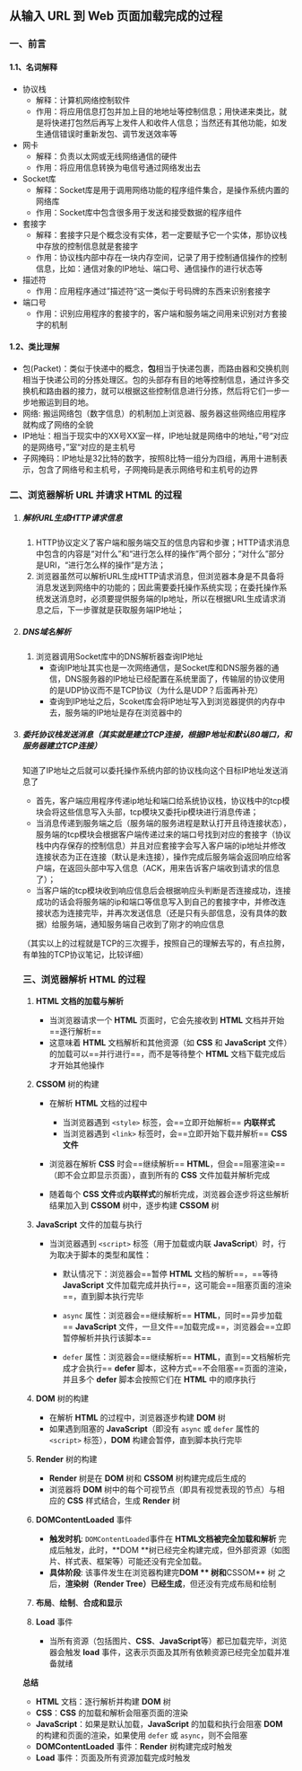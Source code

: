 ## 从输入 URL 到 Web 页面加载完成的过程

### 一、前言

#### 1.1、名词解释

- 协议栈
  - 解释：计算机网络控制软件
  - 作用：将应用信息打包并加上目的地地址等控制信息；用快递来类比，就是将快递打包然后再写上发件人和收件人信息；当然还有其他功能，如发生通信错误时重新发包、调节发送效率等
- 网卡
  - 解释：负责以太网或无线网络通信的硬件
  - 作用：将应用信息转换为电信号通过网络发出去
- Socket库
  - 解释：Socket库是用于调用网络功能的程序组件集合，是操作系统内置的网络库
  - 作用：Socket库中包含很多用于发送和接受数据的程序组件
- 套接字
  - 解释：套接字只是个概念没有实体，若一定要赋予它一个实体，那协议栈中存放的控制信息就是套接字
  - 作用：协议栈内部中存在一块内存空间，记录了用于控制通信操作的控制信息，比如：通信对象的IP地址、端口号、通信操作的进行状态等
- 描述符
  - 作用：应用程序通过”描述符“这一类似于号码牌的东西来识别套接字
- 端口号
  - 作用：识别应用程序的套接字的，客户端和服务端之间用来识别对方套接字的机制

#### 1.2、类比理解

- 包(Packet)：类似于快递中的概念，**包**相当于快递包裹，而路由器和交换机则相当于快递公司的分拣处理区。包的头部存有目的地等控制信息，通过许多交换机和路由器的接力，就可以根据这些控制信息进行分拣，然后将它们一步一步地搬运到目的地。
- 网络: 搬运网络包（数字信息）的机制加上浏览器、服务器这些网络应用程序就构成了网络的全貌
- IP地址：相当于现实中的XX号XX室一样，IP地址就是网络中的地址，”号“对应的是网络号，”室“对应的是主机号
- 子网掩码：IP地址是32比特的数字，按照8比特一组分为四组，再用十进制表示，包含了网络号和主机号，子网掩码是表示网络号和主机号的边界

### 二、浏览器解析 URL 并请求 HTML 的过程

1. ##### 解析URL生成HTTP请求信息
   1. HTTP协议定义了客户端和服务端交互的信息内容和步骤；HTTP请求消息中包含的内容是“对什么”和“进行怎么样的操作”两个部分；“对什么”部分是URI，“进行怎么样的操作”是方法；
   2. 浏览器虽然可以解析URL生成HTTP请求消息，但浏览器本身是不具备将消息发送到网络中的功能的；因此需要委托操作系统实现；在委托操作系统发送消息时，必须要提供服务端的Ip地址，所以在根据URL生成请求消息之后，下一步骤就是获取服务端IP地址；

2. ##### DNS域名解析

   1. 浏览器调用Socket库中的DNS解析器查询IP地址
      - 查询IP地址其实也是一次网络通信，是Socket库和DNS服务器的通信，DNS服务器的IP地址已经配置在系统里面了，传输层的协议使用的是UDP协议而不是TCP协议（为什么是UDP？后面再补充）
      - 查询到IP地址之后，Scoket库会将IP地址写入到浏览器提供的内存中去，服务端的IP地址是存在浏览器中的

3. ##### 委托协议栈发送消息（其实就是建立TCP连接，根据IP地址和默认80端口，和服务器建立TCP连接）

   知道了IP地址之后就可以委托操作系统内部的协议栈向这个目标IP地址发送消息了

   - 首先，客户端应用程序传递ip地址和端口给系统协议栈，协议栈中的tcp模块会将这些信息写入头部，tcp模块又委托ip模块进行消息传递；  
   -  当消息传递到服务端之后（服务端的服务进程是默认打开且待连接状态），服务端的tcp模块会根据客户端传递过来的端口号找到对应的套接字（协议栈中内存保存的控制信息）并且对应套接字会写入客户端的ip地址并修改连接状态为正在连接（默认是未连接），操作完成后服务端会返回响应给客户端，在返回头部中写入信息（ACK，用来告诉客户端收到请求的信息了）； 
   -  当客户端的tcp模块收到响应信息后会根据响应头判断是否连接成功，连接成功的话会将服务端的ip和端口等信息写入到自己的套接字中，并修改连接状态为连接完毕，并再次发送信息（还是只有头部信息，没有具体的数据）给服务端，通知服务端自己收到了刚才的响应信息

   （其实以上的过程就是TCP的三次握手，按照自己的理解去写的，有点拉胯，有单独的TCP协议笔记，比较详细）

   <!--三次握手的语义化理解就是：第一次握手：客户端向服务端发送消息说我要建立连接（SYN：1, seq:j）;第二次握手：服务端向客户端发送消息说同意进行连接（SYN：1,ACK:1,ack:j+1,seq:x）;第三次握手：客户端向服务端发送消息说连接成功了可以通信了（ACK:1, ack:x+1）其实做的事情主要是交换ack和seq，要保证后面通信的时候的数据的完整性-->
   
   
   
   <!--四次挥手的语义化理解就是：第一次挥手：客户端向服务端发送消息说我要断开连接了（FIN：M）;第二次挥手：服务端向客户端发送消息说收到了（ack: M+1）;第三次挥手：服务端向客户端发送消息说我也要断开连接了（FIN：N）; 第四次挥手：客户端向服务端发送消息说收到了（ACK：1，ack:k+1）-->
   
   ### 三、浏览器解析 HTML 的过程
   
   1. **HTML 文档的加载与解析**
         - 当浏览器请求一个 **HTML** 页面时，它会先接收到 **HTML** 文档并开始==逐行解析==
         - 这意味着 **HTML** 文档解析和其他资源（如 **CSS** 和 **JavaScript** 文件）的加载可以==并行进行==，而不是等待整个 **HTML** 文档下载完成后才开始其他操作 <!--整个 HTML 文档指的是 HTML、CSS、JS 全部-->
   
   
   2. **CSSOM** 树的构建
   
         - 在解析 **HTML** 文档的过程中
   
           - 当浏览器遇到 `<style>` 标签，会==立即开始解析== **内联样式**
           - 当浏览器遇到 `<link>` 标签时，会==立即开始下载并解析== **CSS 文件**
         
         - 浏览器在解析 **CSS** 时会==继续解析== **HTML**，但会==阻塞渲染==（即不会立即显示页面），直到所有的 **CSS** 文件加载并解析完成
         
           <!--浏览器一边解析HTML，一边解析CSS-->
         
           <!--因为 CSS 文件可能会影响页面的布局和样式，浏览器需要等它们加载完成后才能正确渲染页面-->
         
         - 随着每个 **CSS 文件**或**内联样式**的解析完成，浏览器会逐步将这些解析结果加入到 **CSSOM** 树中，逐步构建 **CSSOM** 树
   
   
   3. **JavaScript** 文件的加载与执行
         
         - 当浏览器遇到 `<script>` 标签（用于加载或内联 **JavaScript**）时，行为取决于脚本的类型和属性：
           - 默认情况下：浏览器会==暂停 **HTML** 文档的解析==，==等待 **JavaScript** 文件加载完成并执行==，这可能会==阻塞页面的渲染==，直到脚本执行完毕
           
           - `async` 属性：浏览器会==继续解析== **HTML**，同时==异步加载== **JavaScript** 文件，一旦文件==加载完成==，浏览器会==立即暂停解析并执行该脚本==
           
           - `defer` 属性：浏览器会==继续解析== **HTML**，直到==文档解析完成才会执行== **defer** 脚本，这种方式==不会阻塞==页面的渲染，并且多个 **defer** 脚本会按照它们在 **HTML** 中的顺序执行
           
             <!--脚本会在文档解析完成后，触发 DOMContentLoaded 事件前执行-->
   
   
   4. **DOM** 树的构建
      - 在解析 **HTML** 的过程中，浏览器逐步构建 **DOM** 树 <!--是在解析 HTML 的同时便开始构建 DOM 树了-->
      - 如果遇到阻塞的 **JavaScript**（即没有 `async` 或 `defer` 属性的 `<script>` 标签），**DOM** 构建会暂停，直到脚本执行完毕
   5. **Render** 树的构建
   
      - **Render** 树是在 **DOM** 树和 **CSSOM** 树构建完成后生成的
      - 浏览器将 **DOM** 树中的每个可视节点（即具有视觉表现的节点）与相应的 **CSS** 样式结合，生成 **Render** 树
   6. **DOMContentLoaded** 事件
   
      - **触发时机**: `DOMContentLoaded`事件在 **HTML文档被完全加载和解析** 完成后触发，此时，**DOM **树已经完全构建完成，但外部资源（如图片、样式表、框架等）可能还没有完全加载。
      - **具体阶段**: 该事件发生在浏览器构建完**DOM ** 树和**CSSOM** 树 之后，**渲染树（Render Tree）已经生成**，但还没有完成布局和绘制
   7. **布局**、**绘制**、**合成和显示**
   8. **Load** 事件
      - 当所有资源（包括图片、**CSS**、**JavaScript**等）都已加载完毕，浏览器会触发 **load** 事件，这表示页面及其所有依赖资源已经完全加载并准备就绪
   
   
   **总结**
   
   - **HTML** 文档：逐行解析并构建 **DOM** 树
   - **CSS**：**CSS** 的加载和解析会阻塞页面的渲染
   - **JavaScript**：如果是默认加载，**JavaScript** 的加载和执行会阻塞 **DOM** 的构建和页面的渲染，如果使用 `defer` 或 `async`，则不会阻塞
   - **DOMContentLoaded** 事件：**Render** 树构建完成时触发
   - **Load** 事件：页面及所有资源加载完成时触发
   
   







